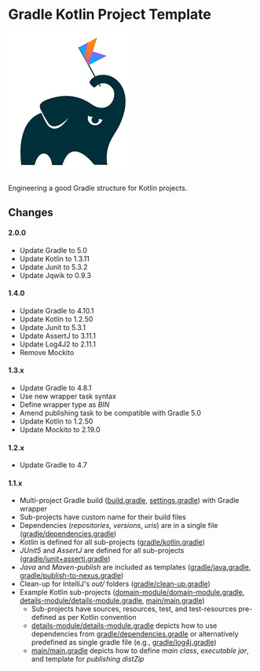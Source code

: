 # Gradle Kotlin Project Template

![alt text](gradle-kotlin-logo.jpeg "Gradle Kotlin")

Engineering a good Gradle structure for Kotlin projects.

## Changes

#### 2.0.0

* Update Gradle to 5.0
* Update Kotlin to 1.3.11
* Update Junit to 5.3.2
* Update Jqwik to 0.9.3

#### 1.4.0

* Update Gradle to 4.10.1
* Update Kotlin to 1.2.50
* Update Junit to 5.3.1
* Update AssertJ to 3.11.1
* Update Log4J2 to 2.11.1
* Remove Mockito

#### 1.3.x

* Update Gradle to 4.8.1
* Use new wrapper task syntax
* Define wrapper type as *BIN* 
* Amend publishing task to be compatible with Gradle 5.0
* Update Kotlin to 1.2.50
* Update Mockito to 2.19.0

#### 1.2.x

* Update Gradle to 4.7

#### 1.1.x

* Multi-project Gradle build ([build.gradle], [settings.gradle]) with Gradle wrapper
* Sub-projects have custom name for their build files  
* Dependencies (*repositories*, *versions*, *uris*) are in a single file ([gradle/dependencies.gradle])
* *Kotlin* is defined for all sub-projects ([gradle/kotlin.gradle])
* *JUnit5* and *AssertJ* are defined for all sub-projects ([gradle/junit+assertj.gradle])
* *Java* and *Maven-publish* are included as templates ([gradle/java.gradle], [gradle/publish-to-nexus.gradle])
* Clean-up for IntelliJ's *out/* folders ([gradle/clean-up.gradle])
* Example Kotlin sub-projects ([domain-module/domain-module.gradle], [details-module/details-module.gradle], [main/main.gradle])
  * Sub-projects have sources, resources, test, and test-resources pre-defined as per Kotlin convention 
  * [details-module/details-module.gradle] depicts how to use dependencies from [gradle/dependencies.gradle] or alternatively predefined as single gradle file (e.g., [gradle/log4j.gradle])
  * [main/main.gradle] depicts how to define *main class*, *executable jar*, and template for *publishing distZip*

[build.gradle]: build.gradle
[settings.gradle]: settings.gradle
[gradle/dependencies.gradle]: gradle/dependencies.gradle
[gradle/clean-up.gradle]: gradle/clean-up.gradle
[gradle/kotlin.gradle]: gradle/kotlin.gradle
[gradle/junit+assertj.gradle]: gradle/junit+assertj.gradle
[gradle/java.gradle]: gradle/java.gradle
[gradle/publish-to-nexus.gradle]: gradle/publish-to-nexus.gradle 
[gradle/log4j.gradle]: gradle/log4j.gradle
[domain-module/domain-module.gradle]: domain-module/domain-module.gradle
[details-module/details-module.gradle]: details-module/details-module.gradle}
[main/main.gradle]: main/main.gradle